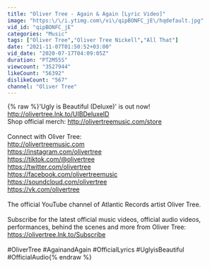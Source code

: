 ```yaml
---
title: "Oliver Tree - Again & Again [Lyric Video]"
image: "https:\/\/i.ytimg.com\/vi\/qipBONFC_jE\/hqdefault.jpg"
vid_id: "qipBONFC_jE"
categories: "Music"
tags: ["Oliver Tree","Oliver Tree Nickell","All That"]
date: "2021-11-07T01:50:52+03:00"
vid_date: "2020-07-17T04:09:05Z"
duration: "PT2M55S"
viewcount: "3527944"
likeCount: "56392"
dislikeCount: "567"
channel: "Oliver Tree"
---
```

{% raw %}'Ugly is Beautiful (Deluxe)' is out now! <a rel="nofollow" target="blank" href="http://olivertree.lnk.to/UIBDeluxeID">http://olivertree.lnk.to/UIBDeluxeID</a><br />Shop official merch: <a rel="nofollow" target="blank" href="http://olivertreemusic.com/store">http://olivertreemusic.com/store</a><br /><br />Connect with Oliver Tree:<br /><a rel="nofollow" target="blank" href="http://olivertreemusic.com">http://olivertreemusic.com</a><br /><a rel="nofollow" target="blank" href="https://instagram.com/olivertree">https://instagram.com/olivertree</a><br /><a rel="nofollow" target="blank" href="https://tiktok.com/@olivertree">https://tiktok.com/@olivertree</a><br /><a rel="nofollow" target="blank" href="https://twitter.com/olivertree">https://twitter.com/olivertree</a><br /><a rel="nofollow" target="blank" href="https://facebook.com/olivertreemusic">https://facebook.com/olivertreemusic</a><br /><a rel="nofollow" target="blank" href="https://soundcloud.com/olivertree">https://soundcloud.com/olivertree</a><br /><a rel="nofollow" target="blank" href="https://vk.com/olivertree">https://vk.com/olivertree</a><br /><br />The official YouTube channel of Atlantic Records artist Oliver Tree.<br /><br />Subscribe for the latest official music videos, official audio videos, performances, behind the scenes and more from Oliver Tree: <a rel="nofollow" target="blank" href="https://olivertree.lnk.to/Subscribe">https://olivertree.lnk.to/Subscribe</a><br /><br />#OliverTree #AgainandAgain #OfficialLyrics #UglyisBeautiful #OfficialAudio{% endraw %}
